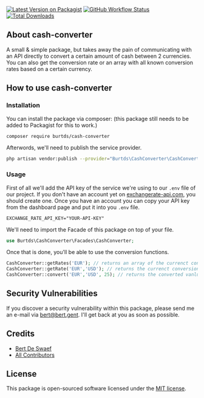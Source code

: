 
[![Latest Version on Packagist](https://img.shields.io/packagist/v/burtds/cash-converter.svg?style=flat-square)](https://packagist.org/packages/burtds/cash-converter)
[![GitHub Workflow Status](https://img.shields.io/github/actions/workflow/status/burtds/cash-converter/run-tests-pest.yml?branch=main&label=Tests)](https://github.com/burtds/cash-converter/actions/workflows/run-tests-pest.yml)
[![Total Downloads](https://img.shields.io/packagist/dt/burtds/cash-converter.svg?style=flat-square)](https://packagist.org/packages/burtds/cash-converter)

## About cash-converter

A small & simple package, but takes away the pain of communicating with an API directly to convert a certain amount of cash between 2 currencies. 
You can also get the conversion rate or an array with all known conversion rates based on a certain currency.

## How to use cash-converter

### Installation

You can install the package via composer: (this package still needs to be added to Packagist for this to work.)
```bash
composer require burtds/cash-converter
```
Afterwords, we'll need to publish the service provider.
```bash
php artisan vendor:publish --provider="Burtds\CashConverter\CashConverterProvider"
```

### Usage

First of all we'll add the API key of the service we're using to our `.env` file of our project.
If you don't have an account yet on [exchangerate-api.com](https://exchangerate-api.com), you should create one.
Once you have an account you can copy your API key from the dashboard page and put it into you `.env` file.
```
EXCHANGE_RATE_API_KEY="YOUR-API-KEY"
```
We'll need to import the Facade of this package on top of your file.
```php
use Burtds\CashConverter\Facades\CashConverter;
```
Once that is done, you'll be able to use the conversion functions.
```php
CashConverter::getRates('EUR'); // returns an array of the currenct converison rates based on the given currency, in this case Euro's
CashConverter::getRate('EUR','USD'); // returns the currenct conversion rate for Euro to US Dollars
CashConverter::convert('EUR','USD', 25); // returns the converted vanlue in US Dollars for the given 25 Euros
```

## Security Vulnerabilities

If you discover a security vulnerability within this package, please send me an e-mail via [bert@bert.gent](mailto:bert@bert.gent). 
I'll get back at you as soon as possible.

## Credits

- [Bert De Swaef](https://github.com/burtds)
- [All Contributors](../../contributors)


## License

This package is open-sourced software licensed under the [MIT license](https://opensource.org/licenses/MIT).
